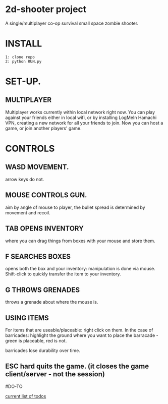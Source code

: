 # 2d-shooter project

A single/multiplayer co-op survival small space zombie shooter.

# INSTALL
```
1: clone repo
2: python RUN.py

```
# SET-UP.
## MULTIPLAYER 
Multiplayer works currently within local network right now. You can play against your friends either in local wifi, or by installing LogMeIn Hamachi VPN, creating a new network for all your friends to join. Now you can host a game, or join another players' game.

# CONTROLS

## WASD MOVEMENT.
arrow keys do not.

## MOUSE CONTROLS GUN.
aim by angle of mouse to player,
the bullet spread is determined by movement and recoil.

## TAB OPENS INVENTORY
where you can drag things from boxes with your mouse and store them.

## F SEARCHES BOXES
opens both the box and your inventory: manipulation is done via mouse. Shift-click to quickly transfer the item to your inventory.

## G THROWS GRENADES
throws a grenade about where the mouse is.


## USING ITEMS

For items that are useable/placeable: right click on them.
In the case of barricades: highlight the ground where you want to place the barracade - green is placeable, red is not.

barricades lose durability over time.


## ESC hard quits the game. (it closes the game client/server - not the session)

#DO-TO

[current list of todos](/todos.md)
